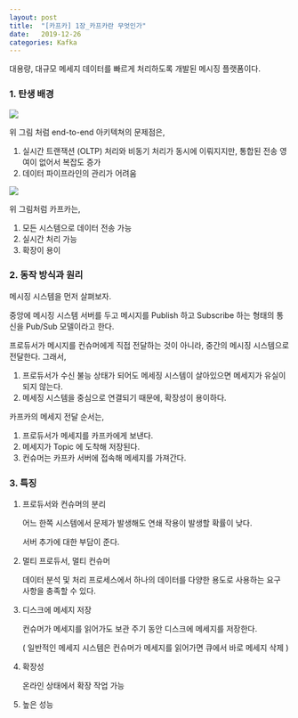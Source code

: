 ```yaml
---
layout: post
title:  "[카프카] 1장_카프카란 무엇인가"
date:   2019-12-26
categories: Kafka
---
```


대용량, 대규모 메세지 데이터를 빠르게 처리하도록 개발된 메시징 플랫폼이다.


### 1. 탄생 배경

![](/image/kafka_end_to_end.png)

위 그림 처럼 end-to-end 아키텍쳐의 문제점은,

1. 실시간	 트랜잭션 (OLTP) 처리와 비동기 처리가 동시에 이뤄지지만, 통합된 전송 영여이 없어서 복잡도 증가
2. 데이터 파이프라인의 관리가 어려움

![](/image/kafka_architecture.png)

위 그림처럼 카프카는,

1. 모든 시스템으로 데이터 전송 가능 
2. 실시간 처리 가능
3. 확장이 용이

### 2. 동작 방식과 원리

메시징 시스템을 먼저 살펴보자.

중앙에 메시징 시스템 서버를 두고 메시지를 Publish 하고 Subscribe 하는 형태의 통신을 Pub/Sub 모델이라고 한다.

프로듀서가 메시지를 컨슈머에게 직접 전달하는 것이 아니라, 중간의 메시징 시스템으로 전달한다. 그래서,

1. 프로듀서가 수신 불능 상태가 되어도 메세징 시스템이 살아있으면 메세지가 유실이 되지 않는다.
2. 메세징 시스템을 중심으로 연결되기 때문에, 확장성이 용이하다.

카프카의 메세지 전달 순서는,

1. 프로듀서가 메세지를 카프카에게 보낸다.
2. 메세지가 Topic 에 도착해 저장된다.
3. 컨슈머는 카프카 서버에 접속해 메세지를 가져간다. 

### 3. 특징

1. 프로듀서와 컨슈머의 분리

   어느 한쪽 시스템에서 문제가 발생해도 연쇄 작용이 발생할 확률이 낮다.

   서버 추가에 대한 부담이 준다.

2. 멀티 프로듀서, 멀티 컨슈머

   데이터 분석 및 처리 프로세스에서 하나의 데이터를 다양한 용도로 사용하는 요구 사항을 충족할 수 있다.

3. 디스크에 메세지 저장

   컨슈머가 메세지를 읽어가도 보관 주기 동안 디스크에 메세지를 저장한다.

   ( 일반적인 메세지 시스템은 컨슈머가 메세지를 읽어가면 큐에서 바로 메세지 삭제 )

4. 확장성

   온라인 상태에서 확장 작업 가능

5. 높은 성능